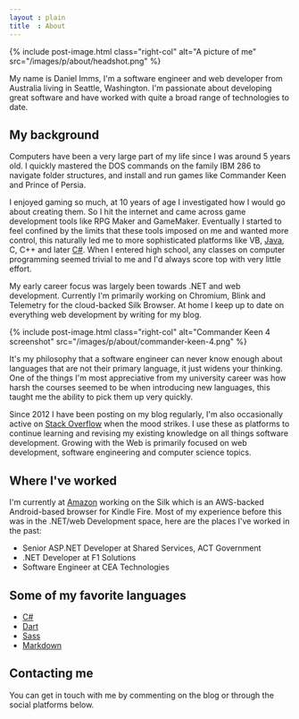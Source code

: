 ```yaml
---
layout : plain
title  : About
---
```


{% include post-image.html class="right-col" alt="A picture of me" src="/images/p/about/headshot.png" %}

My name is Daniel Imms, I'm a software engineer and web developer from Australia living in Seattle, Washington. I'm passionate about developing great software and have worked with quite a broad range of technologies to date.

## My background

Computers have been a very large part of my life since I was around 5 years old. I quickly mastered the DOS commands on the family IBM 286 to navigate folder structures, and install and run games like Commander Keen and Prince of Persia.

I enjoyed gaming so much, at 10 years of age I investigated how I would go about creating them. So I hit the internet and came across game development tools like RPG Maker and GameMaker. Eventually I started to feel confined by the limits that these tools imposed on me and wanted more control, this naturally led me to more sophisticated platforms like VB, [Java][1], C, C++ and later [C#][2]. When I entered high school, any classes on computer programming seemed trivial to me and I'd always score top with very little effort.

My early career focus was largely been towards .NET and web development. Currently I'm primarily working on Chromium, Blink and Telemetry for the cloud-backed Silk Browser. At home I keep up to date on everything web development by writing for my blog.

{% include post-image.html class="right-col" alt="Commander Keen 4 screenshot" src="/images/p/about/commander-keen-4.png" %}

It's my philosophy that a software engineer can never know enough about languages that are not their primary language, it just widens your thinking. One of the things I'm most appreciative from my university career was how harsh the courses seemed to be when introducing new languages, this taught me the ability to pick them up very quickly.

Since 2012 I have been posting on my blog regularly, I'm also occasionally active on [Stack Overflow][5] when the mood strikes. I use these as platforms to continue learning and revising my existing knowledge on all things software development. Growing with the Web is primarily focused on web development, software engineering and computer science topics.

## Where I've worked

I'm currently at [Amazon][6] working on the Silk which is an AWS-backed Android-based browser for Kindle Fire. Most of my experience before this was in the .NET/web Development space, here are the places I've worked in the past:

- Senior ASP.NET Developer at Shared Services, ACT Government
- .NET Developer at F1 Solutions
- Software Engineer at CEA Technologies

## Some of my favorite languages

- [C#][2]
- [Dart][7]
- [Sass][8]
- [Markdown][9]

## Contacting me

You can get in touch with me by commenting on the blog or through the social platforms below.



[1]: http://www.growingwiththeweb.com/p/explore.html?t=Java
[2]: http://www.growingwiththeweb.com/p/explore.html?t=C%23
[4]: http://www.growingwiththeweb.com/p/explore.html?t=Android
[5]: http://stackoverflow.com/users/1156119/daniel-imms
[6]: http://www.growingwiththeweb.com/p/explore.html?t=Amazon
[7]: http://www.growingwiththeweb.com/p/explore.html?t=Dart
[8]: http://www.growingwiththeweb.com/p/explore.html?t=Sass
[9]: http://www.growingwiththeweb.com/p/explore.html?t=Markdown